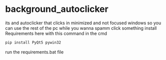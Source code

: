 # background_autoclicker
 its and autoclicker that clicks in minimized and not focused windows so you can use the rest of the pc while you wanna spamm click something
install Requirements here with this command in the cmd
```bash
pip install PyQt5 pywin32
```
run the requirements.bat file

